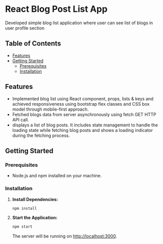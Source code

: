 # React Blog Post List App

Developed simple blog list application where user can see list of blogs in user profile section

## Table of Contents
- [Features](#features)
- [Getting Started](#getting-started)
  - [Prerequisites](#prerequisites)
  - [Installation](#installation)

## Features

 - Implemented blog list using React component, props, lists & keys and achieved responsiveness using bootstrap flex classes and CSS box model through mobile-first approach.
 - Fetched blogs data from server asynchronously using fetch GET HTTP API call.
 - displays a list of blog posts. It includes state management to handle the loading state while fetching blog posts and shows a loading indicator during the fetching process.

## Getting Started

### Prerequisites

- Node.js and npm installed on your machine.

### Installation

1. **Install Dependencies:**

    ```bash
    npm install
    ```

2. **Start the Application:**

    ```bash
    npm start
    ```
    
    The server will be running on [http://localhost:3000](http://localhost:3000).

